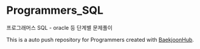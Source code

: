 # Programmers_SQL
프로그래머스 SQL - oracle 등 단계별 문제풀이

This is a auto push repository for Programmers created with [BaekjoonHub](https://github.com/BaekjoonHub/BaekjoonHub).
